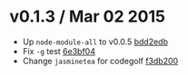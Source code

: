 v0.1.3 / Mar 02 2015
=========================
 * Up `node-module-all` to v0.0.5 [bdd2edb][bdd2edb]
 * Fix `-g` test [6e3bf04][6e3bf04]
 * Change `jasminetea` for codegolf [f3db200][f3db200]

[bdd2edb]: https://github.com/59naga/node-module-all/commit/bdd2edb0664420a011c6b4d1bf92e9cc61974ac3
[6e3bf04]: https://github.com/59naga/jasminetea/commit/6e3bf04bf233459e632e3cfde8fb7d638f0ae347
[f3db200]: https://github.com/59naga/jasminetea/commit/f3db2008c93f30cac4d365fa341350643e7c2679
